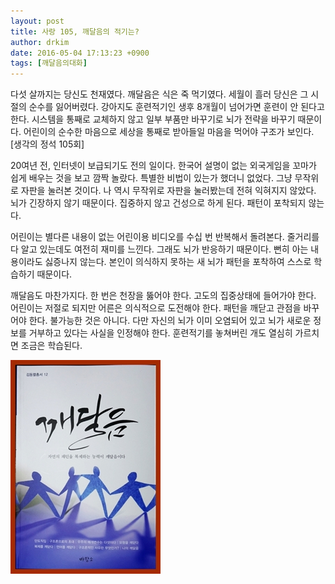 ```yaml
---
layout: post
title: 사랑 105, 깨달음의 적기는?
author: drkim
date: 2016-05-04 17:13:23 +0900
tags: [깨달음의대화]
---
```

다섯 살까지는 당신도 천재였다. 깨달음은 식은 죽 먹기였다. 세월이 흘러 당신은 그 시절의 순수를 잃어버렸다. 강아지도 훈련적기인 생후 8개월이 넘어가면 훈련이 안 된다고 한다. 시스템을 통째로 교체하지 않고 일부 부품만 바꾸기로 뇌가 전략을 바꾸기 때문이다. 어린이의 순수한 마음으로 세상을 통째로 받아들일 마음을 먹어야 구조가 보인다. [생각의 정석 105회] 

  


20여년 전, 인터넷이 보급되기도 전의 일이다. 한국어 설명이 없는 외국게임을 꼬마가 쉽게 배우는 것을 보고 깜짝 놀랐다. 특별한 비법이 있는가 했더니 없었다. 그냥 무작위로 자판을 눌러본 것이다. 나 역시 무작위로 자판을 눌러봤는데 전혀 익혀지지 않았다. 뇌가 긴장하지 않기 때문이다. 집중하지 않고 건성으로 하게 된다. 패턴이 포착되지 않는다. 

  


어린이는 별다른 내용이 없는 어린이용 비디오를 수십 번 반복해서 돌려본다. 줄거리를 다 알고 있는데도 여전히 재미를 느낀다. 그래도 뇌가 반응하기 때문이다. 뻔히 아는 내용이라도 싫증나지 않는다. 본인이 의식하지 못하는 새 뇌가 패턴을 포착하여 스스로 학습하기 때문이다. 

  


깨달음도 마찬가지다. 한 번은 천장을 뚫어야 한다. 고도의 집중상태에 들어가야 한다. 어린이는 저절로 되지만 어른은 의식적으로 도전해야 한다. 패턴을 깨닫고 관점을 바꾸어야 한다. 불가능한 것은 아니다. 다만 자신의 뇌가 이미 오염되어 있고 뇌가 새로운 정보를 거부하고 있다는 사실을 인정해야 한다. 훈련적기를 놓쳐버린 개도 열심히 가르치면 조금은 학습된다. 

  



![](/files/attach/images/198/091/706/aDSC01523.JPG)